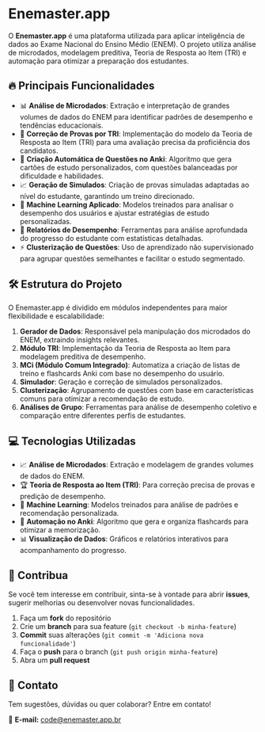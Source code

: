 # Enemaster.app

O **Enemaster.app** é uma plataforma utilizada para aplicar inteligência de dados ao Exame Nacional do Ensino Médio (ENEM). O projeto utiliza análise de microdados, modelagem preditiva, Teoria de Resposta ao Item (TRI) e automação para otimizar a preparação dos estudantes.

## 🔥 Principais Funcionalidades

- 📊 **Análise de Microdados**: Extração e interpretação de grandes volumes de dados do ENEM para identificar padrões de desempenho e tendências educacionais.
- 🎯 **Correção de Provas por TRI**: Implementação do modelo da Teoria de Resposta ao Item (TRI) para uma avaliação precisa da proficiência dos candidatos.
- 📝 **Criação Automática de Questões no Anki**: Algoritmo que gera cartões de estudo personalizados, com questões balanceadas por dificuldade e habilidades.
- 📈 **Geração de Simulados**: Criação de provas simuladas adaptadas ao nível do estudante, garantindo um treino direcionado.
- 🤖 **Machine Learning Aplicado**: Modelos treinados para analisar o desempenho dos usuários e ajustar estratégias de estudo personalizadas.
- 📑 **Relatórios de Desempenho**: Ferramentas para análise aprofundada do progresso do estudante com estatísticas detalhadas.
- ⚡ **Clusterização de Questões**: Uso de aprendizado não supervisionado para agrupar questões semelhantes e facilitar o estudo segmentado.

## 🛠 Estrutura do Projeto

O Enemaster.app é dividido em módulos independentes para maior flexibilidade e escalabilidade:

1. **Gerador de Dados**: Responsável pela manipulação dos microdados do ENEM, extraindo insights relevantes.
2. **Módulo TRI**: Implementação da Teoria de Resposta ao Item para modelagem preditiva de desempenho.
3. **MCi (Módulo Comum Integrado)**: Automatiza a criação de listas de treino e flashcards Anki com base no desempenho do usuário.
4. **Simulador**: Geração e correção de simulados personalizados.
5. **Clusterização**: Agrupamento de questões com base em características comuns para otimizar a recomendação de estudo.
6. **Análises de Grupo**: Ferramentas para análise de desempenho coletivo e comparação entre diferentes perfis de estudantes.

## 💻 Tecnologias Utilizadas

- 📈 **Análise de Microdados**: Extração e modelagem de grandes volumes de dados do ENEM.
- 🏆 **Teoria de Resposta ao Item (TRI)**: Para correção precisa de provas e predição de desempenho.
- 🧠 **Machine Learning**: Modelos treinados para análise de padrões e recomendação personalizada.
- 🤖 **Automação no Anki**: Algoritmo que gera e organiza flashcards para otimizar a memorização.
- 📊 **Visualização de Dados**: Gráficos e relatórios interativos para acompanhamento do progresso.

## 🤝 Contribua

Se você tem interesse em contribuir, sinta-se à vontade para abrir **issues**, sugerir melhorias ou desenvolver novas funcionalidades.

1. Faça um **fork** do repositório
2. Crie um **branch** para sua feature (`git checkout -b minha-feature`)
3. **Commit** suas alterações (`git commit -m 'Adiciona nova funcionalidade'`)
4. Faça o **push** para o branch (`git push origin minha-feature`)
5. Abra um **pull request**

## 📩 Contato

Tem sugestões, dúvidas ou quer colaborar? Entre em contato!

📧 **E-mail:** code@enemaster.app.br
